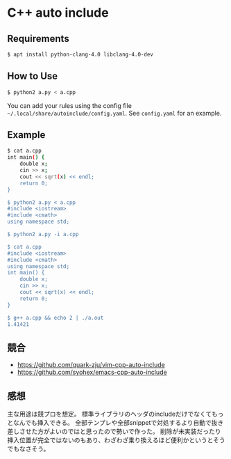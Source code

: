 # C++ auto include

## Requirements

``` sh
$ apt install python-clang-4.0 libclang-4.0-dev
```

## How to Use

``` sh
$ python2 a.py < a.cpp
```

You can add your rules using the config file `~/.local/share/autoinclude/config.yaml`. See `config.yaml` for an example.

## Example

``` sh
$ cat a.cpp
int main() {
    double x;
    cin >> x;
    cout << sqrt(x) << endl;
    return 0;
}

$ python2 a.py < a.cpp
#include <iostream>
#include <cmath>
using namespace std;

$ python2 a.py -i a.cpp

$ cat a.cpp
#include <iostream>
#include <cmath>
using namespace std;
int main() {
    double x;
    cin >> x;
    cout << sqrt(x) << endl;
    return 0;
}

$ g++ a.cpp && echo 2 | ./a.out
1.41421
```

## 競合

-   <https://github.com/quark-zju/vim-cpp-auto-include>
-   <https://github.com/syohex/emacs-cpp-auto-include>

## 感想

主な用途は競プロを想定。
標準ライブラリのヘッダのincludeだけでなくてもっとなんでも挿入できる。
全部テンプレや全部snippetで対処するより自動で抜き差しさせた方がよいのではと思ったので勢いで作った。
削除が未実装だったり挿入位置が完全ではないのもあり、わざわざ乗り換えるほど便利かというとそうでもなさそう。
